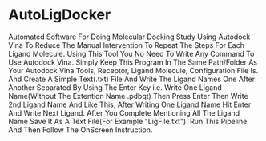 # AutoLigDocker
Automated Software For Doing Molecular Docking Study Using Autodock Vina To Reduce The Manual Intervention To Repeat The Steps For Each Ligand Molecule. Using This Tool You No Need To Write Any Command To Use Autodock Vina. Simply Keep This Program In The Same Path/Folder As Your Autodock Vina Tools, Receptor, Ligand Molecule, Configuration File Is. And Create A Simple Text(.txt) File And Write The Ligand Names One After Another Separated By Using The Enter Key i.e. Write One Ligand Name(Without The Extention Name .pdbqt) Then Press Enter Then Write 2nd Ligand Name And Like This, After Writing One Ligand Name Hit Enter And Write Next Ligand. After You Complete Mentioning All The Ligand Name Save It As A Text File(For Example "LigFile.txt"). Run This Pipeline And Then Follow The OnScreen Instruction.

